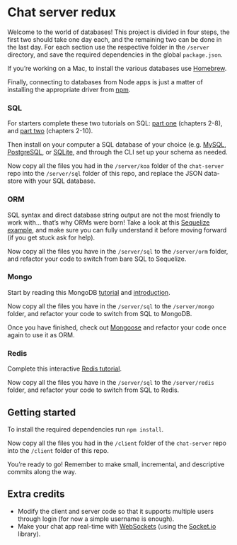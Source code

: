 # Chat server redux

Welcome to the world of databases! This project is divided in four steps, the first two should take one day each, and the remaining two can be done in the last day. For each section use the respective folder in the `/server` directory, and save the required dependencies in the global `package.json`.

If you’re working on a Mac, to install the various databases use [Homebrew](http://brew.sh/).

Finally, connecting to databases from Node apps is just a matter of installing the appropriate driver from [npm](https://www.npmjs.org/).

### SQL

For starters complete these two tutorials on SQL: [part one](http://www.sqlcourse.com/) (chapters 2-8), and [part two](http://www.sqlcourse.com/) (chapters 2-10).

Then install on your computer a SQL database of your choice (e.g. [MySQL](https://www.mysql.com/), [PostgreSQL](https://www.postgresql.org/), or [SQLite](https://www.sqlite.org/), and through the CLI set up your schema as needed.

Now copy all the files you had in the `/server/koa` folder of the `chat-server` repo into the `/server/sql` folder of this repo, and replace the JSON data-store with your SQL database.

### ORM

SQL syntax and direct database string output are not the most friendly to work with… that’s why ORMs were born! Take a look at this [Sequelize example](http://docs.sequelizejs.com/en/1.7.0/articles/express/), and make sure you can fully understand it before moving forward (if you get stuck ask for help).

Now copy all the files you have in the `/server/sql` to the `/server/orm` folder, and refactor your code to switch from bare SQL to Sequelize.

### Mongo

Start by reading this MongoDB [tutorial](https://www.tutorialspoint.com/mongodb/) and [introduction](https://scotch.io/tutorials/an-introduction-to-mongodb).

Now copy all the files you have in the `/server/sql` to the `/server/mongo` folder, and refactor your code to switch from SQL to MongoDB.

Once you have finished, check out [Mongoose](http://mongoosejs.com/) and refactor your code once again to use it as ORM.

### Redis

Complete this interactive [Redis tutorial](https://try.redis.io/).

Now copy all the files you have in the `/server/sql` to the `/server/redis` folder, and refactor your code to switch from SQL to Redis.

## Getting started

To install the required dependencies run `npm install`.

Now copy all the files you had in the `/client` folder of the `chat-server` repo into the `/client` folder of this repo.

You’re ready to go! Remember to make small, incremental, and descriptive commits along the way.

## Extra credits

- Modify the client and server code so that it supports multiple users through login (for now a simple username is enough).
- Make your chat app real-time with [WebSockets](https://developer.mozilla.org/en-US/docs/Web/API/WebSockets_API) (using the [Socket.io](http://socket.io/) library).
